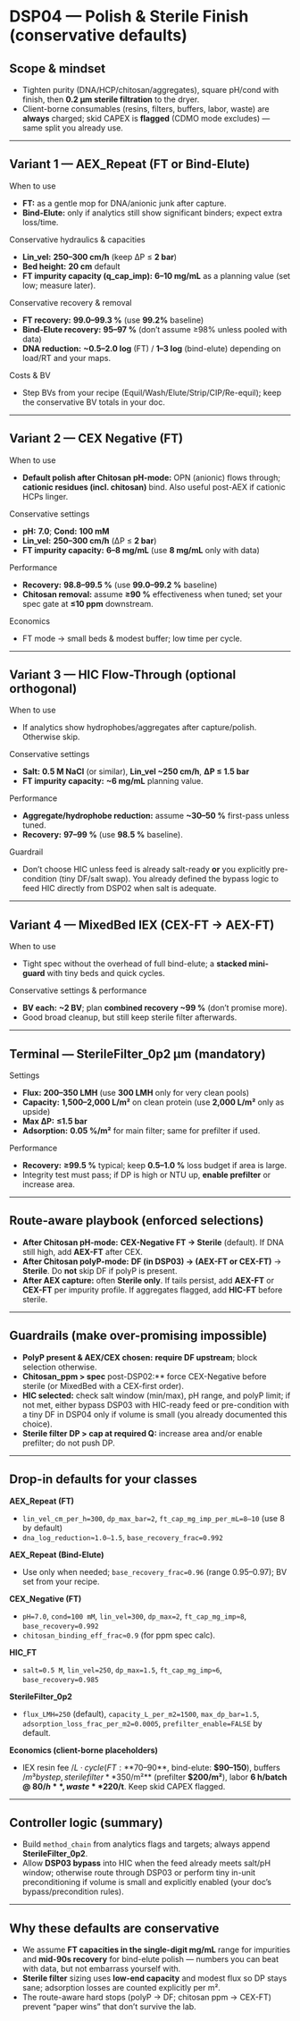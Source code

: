 # DSP04 — Polish & Sterile Finish (conservative defaults)

## Scope & mindset

- Tighten purity (DNA/HCP/chitosan/aggregates), square pH/cond with finish, then **0.2 µm sterile filtration** to the dryer.
- Client-borne consumables (resins, filters, buffers, labor, waste) are **always** charged; skid CAPEX is **flagged** (CDMO mode excludes) — same split you already use. 

------

## Variant 1 — **AEX_Repeat** (FT or Bind-Elute)

When to use

- **FT:** as a gentle mop for DNA/anionic junk after capture.
- **Bind-Elute:** only if analytics still show significant binders; expect extra loss/time. 

Conservative hydraulics & capacities

- **Lin_vel:** **250–300 cm/h** (keep ΔP ≤ **2 bar**)
- **Bed height:** **20 cm** default
- **FT impurity capacity (q_cap_imp):** **6–10 mg/mL** as a planning value (set low; measure later). 

Conservative recovery & removal

- **FT recovery:** **99.0–99.3 %** (use **99.2%** baseline)
- **Bind-Elute recovery:** **95–97 %** (don’t assume ≥98% unless pooled with data)
- **DNA reduction:** **~0.5–2.0 log** (FT) / **1–3 log** (bind-elute) depending on load/RT and your maps. 

Costs & BV

- Step BVs from your recipe (Equil/Wash/Elute/Strip/CIP/Re-equil); keep the conservative BV totals in your doc. 

------

## Variant 2 — **CEX Negative (FT)**

When to use

- **Default polish after Chitosan pH-mode:** OPN (anionic) flows through; **cationic residues (incl. chitosan)** bind. Also useful post-AEX if cationic HCPs linger. 

Conservative settings

- **pH:** **7.0**; **Cond:** **100 mM**
- **Lin_vel:** **250–300 cm/h** (ΔP ≤ **2 bar**)
- **FT impurity capacity:** **6–8 mg/mL** (use **8 mg/mL** only with data) 

Performance

- **Recovery:** **98.8–99.5 %** (use **99.0–99.2 %** baseline)
- **Chitosan removal:** assume **≥90 %** effectiveness when tuned; set your spec gate at **≤10 ppm** downstream. 

Economics

- FT mode → small beds & modest buffer; low time per cycle. 

------

## Variant 3 — **HIC Flow-Through (optional orthogonal)**

When to use

- If analytics show hydrophobes/aggregates after capture/polish. Otherwise skip. 

Conservative settings

- **Salt:** **0.5 M NaCl** (or similar), **Lin_vel ~250 cm/h**, **ΔP ≤ 1.5 bar**
- **FT impurity capacity:** **~6 mg/mL** planning value. 

Performance

- **Aggregate/hydrophobe reduction:** assume **~30–50 %** first-pass unless tuned.
- **Recovery:** **97–99 %** (use **98.5 %** baseline). 

Guardrail

- Don’t choose HIC unless feed is already salt-ready **or** you explicitly pre-condition (tiny DF/salt swap). You already defined the bypass logic to feed HIC directly from DSP02 when salt is adequate. 

------

## Variant 4 — **MixedBed IEX (CEX-FT → AEX-FT)**

When to use

- Tight spec without the overhead of full bind-elute; a **stacked mini-guard** with tiny beds and quick cycles. 

Conservative settings & performance

- **BV each:** **~2 BV**; plan **combined recovery ~99 %** (don’t promise more).
- Good broad cleanup, but still keep sterile filter afterwards. 

------

## Terminal — **SterileFilter_0p2 µm** (mandatory)

Settings

- **Flux:** **200–350 LMH** (use **300 LMH** only for very clean pools)
- **Capacity:** **1,500–2,000 L/m²** on clean protein (use **2,000 L/m²** only as upside)
- **Max ΔP:** **≤1.5 bar**
- **Adsorption:** **0.05 %/m²** for main filter; same for prefilter if used. 

Performance

- **Recovery:** **≥99.5 %** typical; keep **0.5–1.0 %** loss budget if area is large.
- Integrity test must pass; if DP is high or NTU up, **enable prefilter** or increase area. 

------

## Route-aware playbook (enforced selections)

- **After Chitosan pH-mode:** **CEX-Negative FT → Sterile** (default). If DNA still high, add **AEX-FT** after CEX. 
- **After Chitosan polyP-mode:** **DF (in DSP03) → (AEX-FT or CEX-FT)** → **Sterile**. Do **not** skip DF if polyP is present. 
- **After AEX capture:** often **Sterile only**. If tails persist, add **AEX-FT** or **CEX-FT** per impurity profile. If aggregates flagged, add **HIC-FT** before sterile. 

------

## Guardrails (make over-promising impossible)

- **PolyP present & AEX/CEX chosen:** **require DF upstream**; block selection otherwise. 
- **Chitosan_ppm > spec** post-DSP02:** force CEX-Negative before sterile (or MixedBed with a CEX-first order). 
- **HIC selected:** check salt window (min/max), pH range, and polyP limit; if not met, either bypass DSP03 with HIC-ready feed or pre-condition with a tiny DF in DSP04 only if volume is small (you already documented this choice). 
- **Sterile filter DP > cap at required Q:** increase area and/or enable prefilter; do not push DP. 

------

## Drop-in defaults for your classes

**AEX_Repeat (FT)**

- `lin_vel_cm_per_h=300`, `dp_max_bar=2`, `ft_cap_mg_imp_per_mL=8–10` (use 8 by default)
- `dna_log_reduction≈1.0–1.5`, `base_recovery_frac=0.992` 

**AEX_Repeat (Bind-Elute)**

- Use only when needed; `base_recovery_frac=0.96` (range 0.95–0.97); BV set from your recipe. 

**CEX_Negative (FT)**

- `pH=7.0`, `cond=100 mM`, `lin_vel=300`, `dp_max=2`, `ft_cap_mg_imp≈8`, `base_recovery=0.992`
- `chitosan_binding_eff_frac≈0.9` (for ppm spec calc). 

**HIC_FT**

- `salt=0.5 M`, `lin_vel=250`, `dp_max=1.5`, `ft_cap_mg_imp≈6`, `base_recovery=0.985` 

**SterileFilter_0p2**

- `flux_LMH=250` (default), `capacity_L_per_m2=1500`, `max_dp_bar=1.5`,
   `adsorption_loss_frac_per_m2=0.0005`, `prefilter_enable=FALSE` by default. 

**Economics (client-borne placeholders)**

- IEX resin fee $/L·cycle (FT: **$70–90**, bind-elute: **$90–150**), buffers $/m³ by step, sterile filter **$350/m²** (prefilter **$200/m²**), labor **6 h/batch @ $80/h**, waste **$220/t**. Keep skid CAPEX flagged. 

------

## Controller logic (summary)

- Build `method_chain` from analytics flags and targets; always append **SterileFilter_0p2**.
- Allow **DSP03 bypass** into HIC when the feed already meets salt/pH window; otherwise route through DSP03 or perform tiny in-unit preconditioning if volume is small and explicitly enabled (your doc’s bypass/precondition rules). 

------

## Why these defaults are conservative

- We assume **FT capacities in the single-digit mg/mL** range for impurities and **mid-90s recovery** for bind-elute polish — numbers you can beat with data, but not embarrass yourself with. 
- **Sterile filter** sizing uses **low-end capacity** and modest flux so DP stays sane; adsorption losses are counted explicitly per m². 
- The route-aware hard stops (polyP → DF; chitosan ppm → CEX-FT) prevent “paper wins” that don’t survive the lab. 